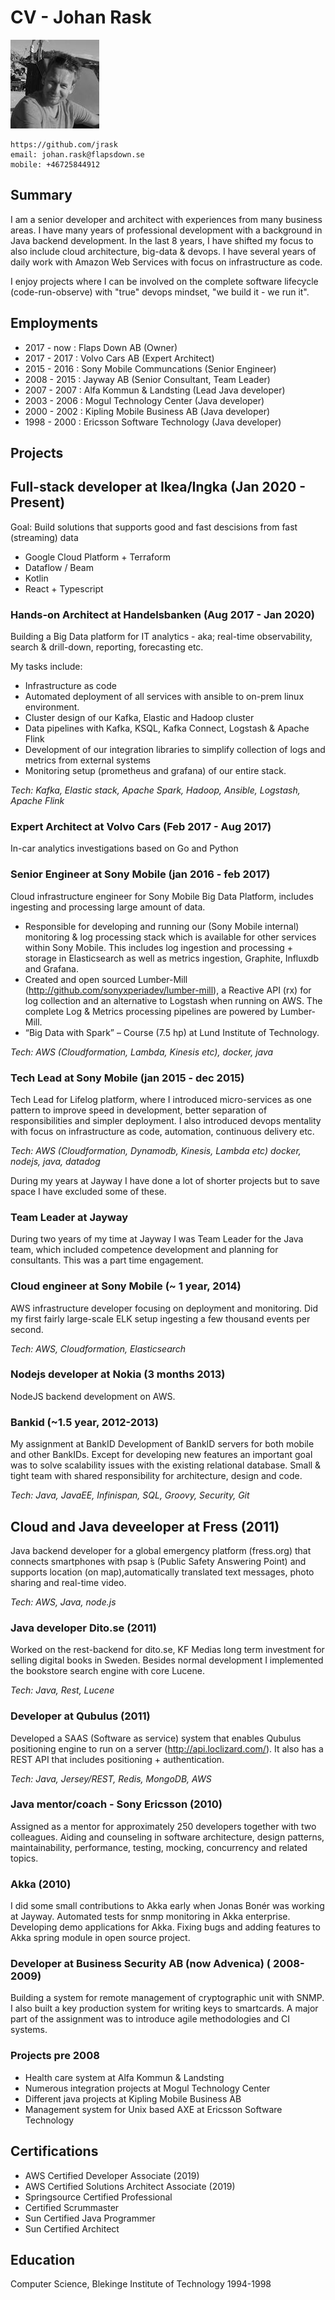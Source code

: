 # CV - Johan Rask
![](jrask.jpeg) 
```
https://github.com/jrask
email: johan.rask@flapsdown.se
mobile: +46725844912
```
## Summary

I am a senior developer and architect with experiences from many business areas. I have many years of professional development with a background in Java backend development. In the last 8 years, I have shifted my focus to also include cloud architecture, big-data & devops. I have several years of daily work with Amazon Web Services with focus on infrastructure as code.

I enjoy projects where I can be involved on the complete software lifecycle (code-run-observe) with "true" devops mindset, "we build it - we run it".

## Employments

* 2017 - now : Flaps Down AB (Owner)
* 2017 - 2017 : Volvo Cars AB (Expert Architect)
* 2015 - 2016 : Sony Mobile Communcations (Senior Engineer)
* 2008 - 2015 : Jayway AB (Senior Consultant, Team Leader)
* 2007 - 2007 : Alfa Kommun & Landsting (Lead Java developer)
* 2003 - 2006 : Mogul Technology Center (Java developer)
* 2000 - 2002 : Kipling Mobile Business AB (Java developer)
* 1998 - 2000 : Ericsson Software Technology (Java developer)

## Projects

## Full-stack developer at Ikea/Ingka (Jan 2020 - Present)

Goal: Build solutions that supports good and fast descisions from fast (streaming) data

- Google Cloud Platform + Terraform
- Dataflow / Beam 
- Kotlin
- React + Typescript


### Hands-on Architect at Handelsbanken (Aug 2017 - Jan 2020)

Building a Big Data platform for IT analytics - aka; real-time observability, search & drill-down, reporting, forecasting etc.

My tasks include:
- Infrastructure as code
- Automated deployment of all services with ansible to on-prem linux environment.
- Cluster design of our Kafka, Elastic and Hadoop cluster
- Data pipelines with Kafka, KSQL, Kafka Connect, Logstash & Apache Flink
- Development of our integration libraries to simplify collection of logs and metrics from external systems
- Monitoring setup (prometheus and grafana) of our entire stack.

_Tech: Kafka, Elastic stack, Apache Spark, Hadoop, Ansible, Logstash, Apache Flink_

### Expert Architect at Volvo Cars (Feb 2017 - Aug 2017)

In-car analytics investigations based on Go and Python

### Senior Engineer at Sony Mobile (jan 2016 - feb 2017)

Cloud infrastructure engineer for Sony Mobile Big Data Platform, includes ingesting and processing large amount of data.

- Responsible for developing and running our (Sony Mobile internal) monitoring & log processing stack which is available for other services within Sony Mobile. This includes log ingestion and processing + storage in Elasticsearch as well as metrics ingestion, Graphite, Influxdb and Grafana.
- Created and open sourced Lumber-Mill (http://github.com/sonyxperiadev/lumber-mill), a Reactive API (rx) for log collection and an alternative to Logstash when running on AWS. The complete Log & Metrics processing pipelines are powered by Lumber-Mill.
- “Big Data with Spark” – Course (7.5 hp) at Lund Institute of Technology.

_Tech: AWS (Cloudformation, Lambda, Kinesis etc), docker, java_

### Tech Lead at Sony Mobile (jan 2015 - dec 2015)

Tech Lead for Lifelog platform, where I introduced micro-services as one pattern to improve speed in development, better separation of responsibilities and simpler deployment. I also introduced devops mentality with focus on infrastructure as code, automation, continuous delivery etc.

_Tech: AWS (Cloudformation, Dynamodb, Kinesis, Lambda etc) docker, nodejs, java, datadog_

During my years at Jayway I have done a lot of shorter projects but to save space I have excluded some of these.

### Team Leader at Jayway
During two years of my time at Jayway I was Team Leader for the Java team, which included competence development and planning for consultants. This was a part time engagement.

### Cloud engineer at Sony Mobile (~ 1 year, 2014)
AWS infrastructure developer focusing on deployment and monitoring. Did my first fairly large-scale ELK setup ingesting a few thousand events per second.

_Tech: AWS, Cloudformation, Elasticsearch_

### Nodejs developer at Nokia (3 months 2013)
NodeJS backend development on AWS.

### Bankid  (~1.5 year, 2012-2013)
My assignment at BankID Development of BankID servers for both mobile and other BankIDs. Except for developing new features an important goal was to solve scalability issues with the existing relational database. Small & tight team with shared responsibility for architecture, design and code.

_Tech: Java, JavaEE, Infinispan, SQL, Groovy, Security, Git_

## Cloud and Java deveeloper at Fress (2011)
Java backend developer for a global emergency platform (fress.org) that connects smartphones with psap ́s (Public Safety Answering Point) and supports location (on map),automatically translated text messages, photo sharing and real-time video. 

_Tech: AWS, Java, node.js_

### Java developer Dito.se (2011)
Worked on the rest-backend for dito.se, KF Medias long term investment for selling digital books in Sweden. Besides normal development I implemented the bookstore search engine with core Lucene. 

_Tech: Java, Rest, Lucene_

### Developer at Qubulus (2011)
Developed a SAAS (Software as service) system that enables Qubulus positioning engine to run on a server (http://api.loclizard.com/). It also has a REST API that includes positioning + authentication.

_Tech: Java, Jersey/REST, Redis, MongoDB, AWS_

### Java mentor/coach - Sony Ericsson (2010)
Assigned as a mentor for approximately 250 developers together with two colleagues. Aiding and counseling in software architecture, design patterns, maintainability, performance, testing, mocking, concurrency and related topics.

### Akka (2010)
I did some small contributions to Akka early when Jonas Bonér was working at Jayway. Automated tests for snmp monitoring in Akka enterprise. Developing demo applications for Akka. Fixing bugs and adding features to Akka spring module in open source project. 

### Developer at Business Security AB (now Advenica) ( 2008-2009)
Building a system for remote management of cryptographic unit with SNMP. I also built a key production system for writing keys to smartcards. A major part of the assignment was to introduce agile methodologies and CI systems.

### Projects pre 2008

* Health care system at Alfa Kommun & Landsting
* Numerous integration projects at Mogul Technology Center
* Different java projects at Kipling Mobile Business AB
* Management system for Unix based AXE at Ericsson Software Technology

## Certifications

- AWS Certified Developer Associate (2019)
- AWS Certified Solutions Architect Associate (2019)
- Springsource Certified Professional
- Certified Scrummaster
- Sun Certified Java Programmer
- Sun Certified Architect

## Education

Computer Science, Blekinge Institute of Technology 1994-1998
